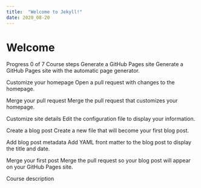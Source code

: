 ```yaml
---
title:  "Welcome to Jekyll!"
date: 2020_08-20
---
```


# Welcome

Progress
0 of 7
Course steps
Generate a GitHub Pages site
Generate a GitHub Pages site with the automatic page generator.

Customize your homepage
Open a pull request with changes to the homepage.

Merge your pull request
Merge the pull request that customizes your homepage.

Customize site details
Edit the configuration file to display your information.

Create a blog post
Create a new file that will become your first blog post.

Add blog post metadata
Add YAML front matter to the blog post to display the title and date.

Merge your first post
Merge the pull request so your blog post will appear on your GitHub Pages site.

Course description 
